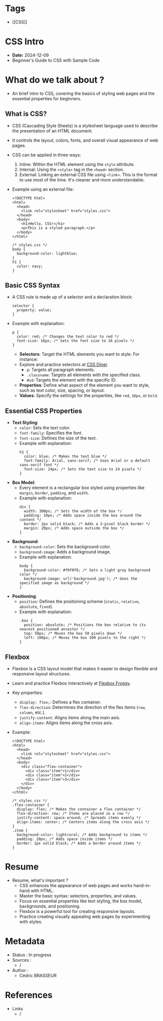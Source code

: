 # Tags
- [[CSS]]
# CSS Intro
- **Date:** 2024-12-09
- Beginner's Guide to CSS with Sample Code

# What do we talk about ?
- An brief intro to CSS, covering the basics of styling web pages and the essential properties for beginners.

## What is CSS?
- CSS (Cascading Style Sheets) is a stylesheet language used to describe the presentation of an HTML document.
- It controls the layout, colors, fonts, and overall visual appearance of web pages.
- CSS can be applied in three ways:
    1. Inline: Within the HTML element using the `style` attribute.
    2. Internal: Using the `<style>` tag in the `<head>` section.
    3. External: Linking an external CSS file using `<link>`. This is the format to use most of the time. It's cleaner and more understandable.
- Example using an external file:
    ```
    <!DOCTYPE html>
    <html>
      <head>
        <link rel="stylesheet" href="styles.css">
      </head>
      <body>
        <h1>Hello, CSS!</h1>
        <p>This is a styled paragraph.</p>
      </body>
    </html>
    ```
    
    ```
    /* styles.css */
    body {
      background-color: lightblue;
    }
    h1 {
      color: navy;
    }
    ```

## Basic CSS Syntax
- A CSS rule is made up of a selector and a declaration block:
    ```
    selector {
      property: value;
    }
    ```
- Example with explanation:
    ```
    p {
      color: red; /* Changes the text color to red */
      font-size: 16px; /* Sets the font size to 16 pixels */
    }
    ```
    - **Selectors**: Target the HTML elements you want to style. For instance:
    - Explore and practice selectors at [CSS Diner](https://flukeout.github.io/).
        - `p`: Targets all paragraph elements.
        - `.classname`: Targets all elements with the specified class.
        - `#id`: Targets the element with the specific ID.
    - **Properties**: Define what aspect of the element you want to style, such as text color, size, spacing, or layout.
    - **Values**: Specify the settings for the properties, like `red`, `16px`, or `bold`.

## Essential CSS Properties
- **Text Styling**:
    - `color`: Sets the text color.
    - `font-family`: Specifies the font.
    - `font-size`: Defines the size of the text.
    - Example with explanation:
        ```
        h1 {
          color: blue; /* Makes the text blue */
          font-family: Arial, sans-serif; /* Uses Arial or a default sans-serif font */
          font-size: 24px; /* Sets the text size to 24 pixels */
        }
        ```
- **Box Model**:
    - Every element is a rectangular box styled using properties like `margin`, `border`, `padding`, and `width`.
    - Example with explanation:
        ```
        div {
          width: 300px; /* Sets the width of the box */
          padding: 10px; /* Adds space inside the box around the content */
          border: 2px solid black; /* Adds a 2-pixel black border */
          margin: 20px; /* Adds space outside the box */
        }
        ```
- **Background**:
    - `background-color`: Sets the background color.
    - `background-image`: Adds a background image.
    - Example with explanation:
        ```
        body {
          background-color: #f0f0f0; /* Sets a light gray background color */
          background-image: url('background.jpg'); /* Uses the specified image as background */
        }
        ```
- **Positioning**:
    - `position`: Defines the positioning scheme (`static`, `relative`, `absolute`, `fixed`).
    - Example with explanation:
        ```
        .box {
          position: absolute; /* Positions the box relative to its nearest positioned ancestor */
          top: 50px; /* Moves the box 50 pixels down */
          left: 100px; /* Moves the box 100 pixels to the right */
        }
        ```

## Flexbox
- Flexbox is a CSS layout model that makes it easier to design flexible and responsive layout structures.
- Learn and practice Flexbox interactively at [Flexbox Froggy](https://flexboxfroggy.com/#fr).
- Key properties:
    - `display: flex;`: Defines a flex container.
    - `flex-direction`: Determines the direction of the flex items (`row`, `column`, etc.).
    - `justify-content`: Aligns items along the main axis.
    - `align-items`: Aligns items along the cross axis.
- Example:
    ```
    <!DOCTYPE html>
    <html>
      <head>
        <link rel="stylesheet" href="styles.css">
      </head>
      <body>
        <div class="flex-container">
          <div class="item">1</div>
          <div class="item">2</div>
          <div class="item">3</div>
        </div>
      </body>
    </html>
    ```
    
    ```
    /* styles.css */
    .flex-container {
      display: flex; /* Makes the container a flex container */
      flex-direction: row; /* Items are placed in a row */
      justify-content: space-around; /* Spreads items evenly */
      align-items: center; /* Centers items along the cross axis */
    }
    .item {
      background-color: lightcoral; /* Adds background to items */
      padding: 20px; /* Adds space inside items */
      border: 1px solid black; /* Adds a border around items */
    }
    ```

# Resume
- Resume, what's important ?
    - CSS enhances the appearance of web pages and works hand-in-hand with HTML.
    - Master the basic syntax: selectors, properties, and values.
    - Focus on essential properties like text styling, the box model, backgrounds, and positioning.
    - Flexbox is a powerful tool for creating responsive layouts.
    - Practice creating visually appealing web pages by experimenting with styles.

# Metadata
- Status : In progress
- Sources :
    - /
- Author :
    - Cédric BRASSEUR

# References
- Links
    - /